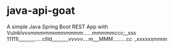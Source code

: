 # java-api-goat

A simple Java Spring Boot REST App with Vulnklvvvmmmmmnmmmmmm......mmmmmccc;,,sss
11111l,,,,,,,,,,,.....cllld,,,,,,,,,,,vvvvv....m,,,,MMM.........cc
.,xxxxxxmmm
